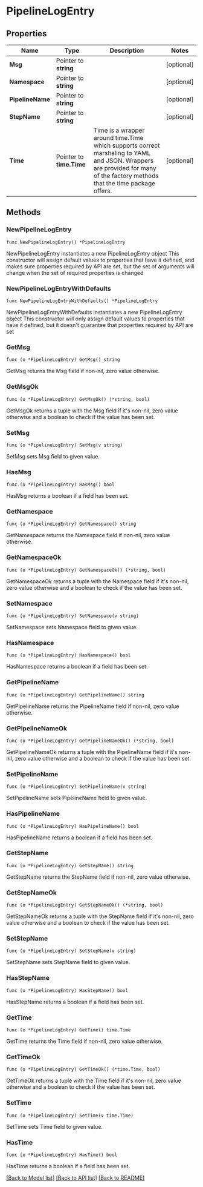 # PipelineLogEntry

## Properties

Name | Type | Description | Notes
------------ | ------------- | ------------- | -------------
**Msg** | Pointer to **string** |  | [optional] 
**Namespace** | Pointer to **string** |  | [optional] 
**PipelineName** | Pointer to **string** |  | [optional] 
**StepName** | Pointer to **string** |  | [optional] 
**Time** | Pointer to **time.Time** | Time is a wrapper around time.Time which supports correct marshaling to YAML and JSON.  Wrappers are provided for many of the factory methods that the time package offers. | [optional] 

## Methods

### NewPipelineLogEntry

`func NewPipelineLogEntry() *PipelineLogEntry`

NewPipelineLogEntry instantiates a new PipelineLogEntry object
This constructor will assign default values to properties that have it defined,
and makes sure properties required by API are set, but the set of arguments
will change when the set of required properties is changed

### NewPipelineLogEntryWithDefaults

`func NewPipelineLogEntryWithDefaults() *PipelineLogEntry`

NewPipelineLogEntryWithDefaults instantiates a new PipelineLogEntry object
This constructor will only assign default values to properties that have it defined,
but it doesn't guarantee that properties required by API are set

### GetMsg

`func (o *PipelineLogEntry) GetMsg() string`

GetMsg returns the Msg field if non-nil, zero value otherwise.

### GetMsgOk

`func (o *PipelineLogEntry) GetMsgOk() (*string, bool)`

GetMsgOk returns a tuple with the Msg field if it's non-nil, zero value otherwise
and a boolean to check if the value has been set.

### SetMsg

`func (o *PipelineLogEntry) SetMsg(v string)`

SetMsg sets Msg field to given value.

### HasMsg

`func (o *PipelineLogEntry) HasMsg() bool`

HasMsg returns a boolean if a field has been set.

### GetNamespace

`func (o *PipelineLogEntry) GetNamespace() string`

GetNamespace returns the Namespace field if non-nil, zero value otherwise.

### GetNamespaceOk

`func (o *PipelineLogEntry) GetNamespaceOk() (*string, bool)`

GetNamespaceOk returns a tuple with the Namespace field if it's non-nil, zero value otherwise
and a boolean to check if the value has been set.

### SetNamespace

`func (o *PipelineLogEntry) SetNamespace(v string)`

SetNamespace sets Namespace field to given value.

### HasNamespace

`func (o *PipelineLogEntry) HasNamespace() bool`

HasNamespace returns a boolean if a field has been set.

### GetPipelineName

`func (o *PipelineLogEntry) GetPipelineName() string`

GetPipelineName returns the PipelineName field if non-nil, zero value otherwise.

### GetPipelineNameOk

`func (o *PipelineLogEntry) GetPipelineNameOk() (*string, bool)`

GetPipelineNameOk returns a tuple with the PipelineName field if it's non-nil, zero value otherwise
and a boolean to check if the value has been set.

### SetPipelineName

`func (o *PipelineLogEntry) SetPipelineName(v string)`

SetPipelineName sets PipelineName field to given value.

### HasPipelineName

`func (o *PipelineLogEntry) HasPipelineName() bool`

HasPipelineName returns a boolean if a field has been set.

### GetStepName

`func (o *PipelineLogEntry) GetStepName() string`

GetStepName returns the StepName field if non-nil, zero value otherwise.

### GetStepNameOk

`func (o *PipelineLogEntry) GetStepNameOk() (*string, bool)`

GetStepNameOk returns a tuple with the StepName field if it's non-nil, zero value otherwise
and a boolean to check if the value has been set.

### SetStepName

`func (o *PipelineLogEntry) SetStepName(v string)`

SetStepName sets StepName field to given value.

### HasStepName

`func (o *PipelineLogEntry) HasStepName() bool`

HasStepName returns a boolean if a field has been set.

### GetTime

`func (o *PipelineLogEntry) GetTime() time.Time`

GetTime returns the Time field if non-nil, zero value otherwise.

### GetTimeOk

`func (o *PipelineLogEntry) GetTimeOk() (*time.Time, bool)`

GetTimeOk returns a tuple with the Time field if it's non-nil, zero value otherwise
and a boolean to check if the value has been set.

### SetTime

`func (o *PipelineLogEntry) SetTime(v time.Time)`

SetTime sets Time field to given value.

### HasTime

`func (o *PipelineLogEntry) HasTime() bool`

HasTime returns a boolean if a field has been set.


[[Back to Model list]](../README.md#documentation-for-models) [[Back to API list]](../README.md#documentation-for-api-endpoints) [[Back to README]](../README.md)


